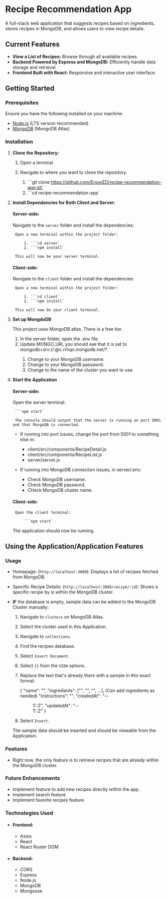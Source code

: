 # Recipe Recommendation App

A full-stack web application that suggests recipes based on ingredients, stores recipes in MongoDB, and allows users to view recipe details.

## Current Features

- **View a List of Recipes:** Browse through all available recipes.
- **Backend Powered by Express and MongoDB:** Efficiently handle data storage and retrieval.
- **Frontend Built with React:** Responsive and interactive user interface.

## Getting Started

### Prerequisites

Ensure you have the following installed on your machine:

- [Node.js](https://nodejs.org/en/) (LTS version recommended)
- [MongoDB](https://www.mongodb.com/atlas) (MongoDB Atlas)

### Installation

1. **Clone the Repository:**

    1. Open a terminal
    2. Navigate to where you want to clone the repository.

        1. ```git clone https://github.com/ErsoyED/recipe-recommendation-app.git`
        2. ```cd recipe-recommendation-app`

2. **Install Dependencies for Both Client and Server:**

    #### Server-side:
    Navigate to the `server` folder and install the dependencies:

        Open a new terminal within the project folder:
            
            1. ```cd server`
            2. ```npm install`
        
        This will now be your server terminal.

    #### Client-side:
    Navigate to the `client` folder and install the dependencies:

        Open a new terminal within the project folder:

            1. ```cd client`
            2. ```npm install`

        This will now be your client terminal.

3. **Set up MongdoDB**

    This project uses MongoDB atlas. There is a free tier.

    1. In the server folder, open the .env file.
    2. Update MONGO_URI, you should see that it is set to mongodb+srv://<username>:<password>@c<cluster>.rrhqn.mongodb.net/?
        1. Change <username> to your MongoDB username.
        2. Change <password> to your MongoDB password.
        3. Change <cluster> to the name of the cluster you want to use.

4. **Start the Application**

    #### Server-side:
        
    Open the server terminal:

        ```npm start`

        The console should output that the server is running on port 5001 and that MongoDB is connected.

    - If running into port issues, change the port from 5001 to something else in: 
        - client/src/components/RecipeDetail.js
        - client/src/components/RecipeList.js
        - server/server.js

    - If running into MongoDB connection issues, in server/.env:
        - Check MongoDB username.
        - Check MongoDB password.
        - CHeck MongoDB cluster name.

    #### Client-side:
        
        Open the client terminal:

            ```npm start`

    The application should now be running.

## Using the Application/Application Features

### Usage
- Homepage: (`http://localhost:3000`): Displays a list of recipes fetched from MongoDB.
- Specific Recipe Details: (`http://localhost:3000/recipe/:id`): Shows a specific recipe by is within the MongoDB cluster.
- **IF** the database is empty, sample data can be added to the MongoDB Cluster manually:

    1. Navigate to `clusters` on MongoDB Atlas.
    2. Select the cluster used in this Application.
    3. Navigate to `collections`.
    4. Find the recipes database.
    5. Select `Insert Document`.
    6. Select `{}` from the `VIEW` options.
    7. Replace the text that's already there with a sample in this exact format:
        
        {
        "name": "<name-of-food>",
        "ingredients": ["<ingredent1>", "<ingredient2>", "<ingredientx>", ...], (Can add ingredients as needed)
        "instructions": "<cooking-instructions>",
        "createdAt": "<YYYY>-<MM>-<DD>T<HH>:<MM>:<SS>Z",
        "updatedAt": "<YYYY>-<MM>-<DD>T<HH>:<MM>:<SS>Z"
        }

    8. Select `Insert`.

    The sample data should be inserted and should be viewable from the Application.

### Features
- Right now, the only feature is to retrieve recipes that are already within the MongoDB cluster.

### Future Enhancements
- Implement feature to add new recipes directly within the app.
- Implement search feature 
- Implement favorite recipes feature.

### Technologies Used
- #### Frontend:
    - Axios
    - React
    - React Router DOM
- #### Backend:
    - CORS
    - Express
    - Node.js
    - MongoDB
    - Mongoose